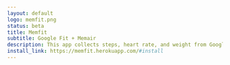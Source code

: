 ```yaml
---
layout: default
logo: memfit.png
status: beta
title: Memfit
subtitle: Google Fit + Memair
description: This app collects steps, heart rate, and weight from Google Fit and imports it into Memair. This app is currently in beta and more features will be added soon.
install_link: https://memfit.herokuapp.com/#install
---
```

